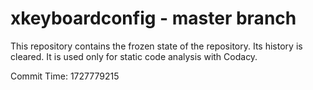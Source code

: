 # xkeyboardconfig - master branch

This repository contains the frozen state of the repository.
Its history is cleared. It is used only for static code
analysis with Codacy.

Commit Time: 1727779215